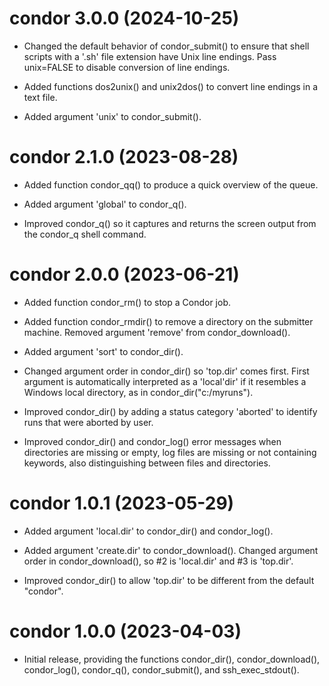 # condor 3.0.0 (2024-10-25)

* Changed the default behavior of condor_submit() to ensure that shell scripts
  with a '.sh' file extension have Unix line endings. Pass unix=FALSE to disable
  conversion of line endings.

* Added functions dos2unix() and unix2dos() to convert line endings in a text
  file.

* Added argument 'unix' to condor_submit().




# condor 2.1.0 (2023-08-28)

* Added function condor_qq() to produce a quick overview of the queue.

* Added argument 'global' to condor_q().

* Improved condor_q() so it captures and returns the screen output from the
  condor_q shell command.




# condor 2.0.0 (2023-06-21)

* Added function condor_rm() to stop a Condor job.

* Added function condor_rmdir() to remove a directory on the submitter machine.
  Removed argument 'remove' from condor_download().

* Added argument 'sort' to condor_dir().

* Changed argument order in condor_dir() so 'top.dir' comes first. First
  argument is automatically interpreted as a 'local'dir' if it resembles a
  Windows local directory, as in condor_dir("c:/myruns").

* Improved condor_dir() by adding a status category 'aborted' to identify runs
  that were aborted by user.

* Improved condor_dir() and condor_log() error messages when directories are
  missing or empty, log files are missing or not containing keywords, also
  distinguishing between files and directories.




# condor 1.0.1 (2023-05-29)

* Added argument 'local.dir' to condor_dir() and condor_log().

* Added argument 'create.dir' to condor_download(). Changed argument order in
  condor_download(), so #2 is 'local.dir' and #3 is 'top.dir'.

* Improved condor_dir() to allow 'top.dir' to be different from the default
  "condor".




# condor 1.0.0 (2023-04-03)

* Initial release, providing the functions condor_dir(), condor_download(),
  condor_log(), condor_q(), condor_submit(), and ssh_exec_stdout().
